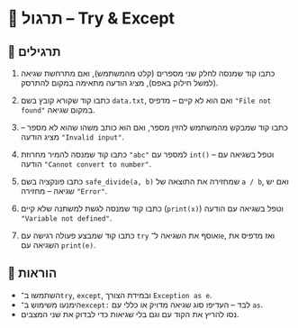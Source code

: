 # 📘 תרגול – Try & Except

## 🧪 תרגילים

1. כתבו קוד שמנסה לחלק שני מספרים (קלט מהמשתמש), ואם מתרחשת שגיאה (למשל חילוק באפס), מציג הודעה מתאימה במקום להתרסק.

2. כתבו קוד שקורא קובץ בשם `data.txt`, ואם הוא לא קיים – מדפיס `"File not found"` במקום שגיאה.

3. כתבו קוד שמבקש מהמשתמש להזין מספר, ואם הוא כותב משהו שהוא לא מספר – מציג הודעה `"Invalid input"`.

4. כתבו קוד שמנסה להמיר מחרוזת `"abc"` למספר עם `int()` – וטפל בשגיאה עם הודעה `"Cannot convert to number"`.

5. כתבו פונקציה בשם `safe_divide(a, b)` שמחזירה את התוצאה של `a / b`, ואם יש שגיאה – מחזירה `"Error"`.

6. כתבו קוד שמנסה לגשת למשתנה שלא קיים (`print(x)`) וטפל בשגיאה עם הודעה `"Variable not defined"`.

7. כתבו קוד שמבצע פעולה רגישה עם `try` ואוסף את השגיאה ל־`e`, ואז מדפיס את השגיאה עם `print(e)`.

## 📌 הוראות

- השתמשו ב־`try`, `except`, ובמידת הצורך `Exception as e`.
- הימנעו משימוש ב־`except:` לבד – העדיפו סוג שגיאה מדויק או כללי עם `as`.
- נסו להריץ את הקוד עם וגם בלי שגיאות כדי לבדוק את שני המצבים.

